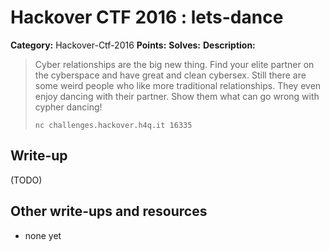 # Hackover CTF 2016 : lets-dance

**Category:** Hackover-Ctf-2016
**Points:** 
**Solves:** 
**Description:**

> Cyber relationships are the big new thing. Find your elite partner on the cyberspace and have great and clean cybersex. Still there are some weird people who like more traditional relationships. They even enjoy dancing with their partner. Show them what can go wrong with cypher dancing!
> 
> `nc challenges.hackover.h4q.it 16335`

## Write-up

(TODO)

## Other write-ups and resources

* none yet
